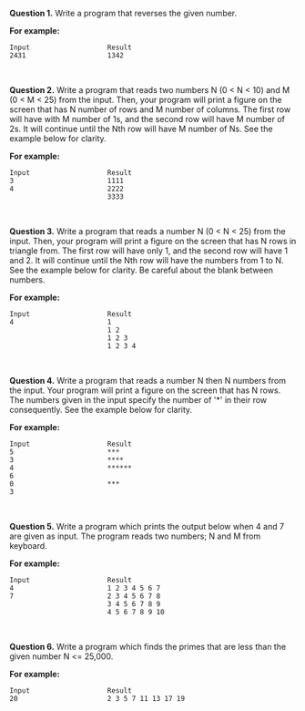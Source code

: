 **Question 1.** Write a program that reverses the given number.

**For example:**

```
Input                   Result
2431                    1342
```

<br>

**Question 2.** Write a program that reads two numbers N (0 < N < 10) and M (0 < M < 25) from the input. Then, your program will print a figure on the screen that has N number of rows and M number of columns. The first row will have with M number of 1s, and the second row will have M number of 2s. It will continue until the Nth row will have M number of Ns. See the example below for clarity.

**For example:**

```
Input                   Result
3                       1111
4                       2222
                        3333
```
<br>

**Question 3.** Write a program that reads a number N (0 < N < 25) from the input. Then, your program will print a figure on the screen that has N rows in triangle from. The first row will have only 1, and the second row will have 1 and 2. It will continue until the Nth row will have the numbers from 1 to N. See the example below for clarity. Be careful about the blank between numbers.

**For example:**

```
Input                   Result
4                       1
                        1 2
                        1 2 3
                        1 2 3 4
```

<br>

**Question 4.** Write a program that reads a number N then N numbers from the input. Your program will print a figure on the screen that has N rows. The numbers given in the input specify the number of '*' in their row consequently. See the example below for clarity.

**For example:**

```
Input                   Result
5                       ***
3                       ****
4                       ******
6
0                       ***
3
```

<br>

**Question 5.** Write a program which prints the output below when 4 and 7 are given as input. The program reads two numbers; N and M from keyboard.

**For example:**

```
Input                   Result
4                       1 2 3 4 5 6 7
7                       2 3 4 5 6 7 8
                        3 4 5 6 7 8 9
                        4 5 6 7 8 9 10
```

<br>

**Question 6.** Write a program which finds the primes that are less than the given number N <= 25,000.

**For example:**

```
Input                   Result
20                      2 3 5 7 11 13 17 19
```

